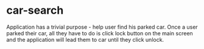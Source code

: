 # car-search
Application has a trivial purpose - help user find his parked car. Once a user
parked their car, all they have to do is click lock button on the main screen and
the application will lead them to car until they click unlock.